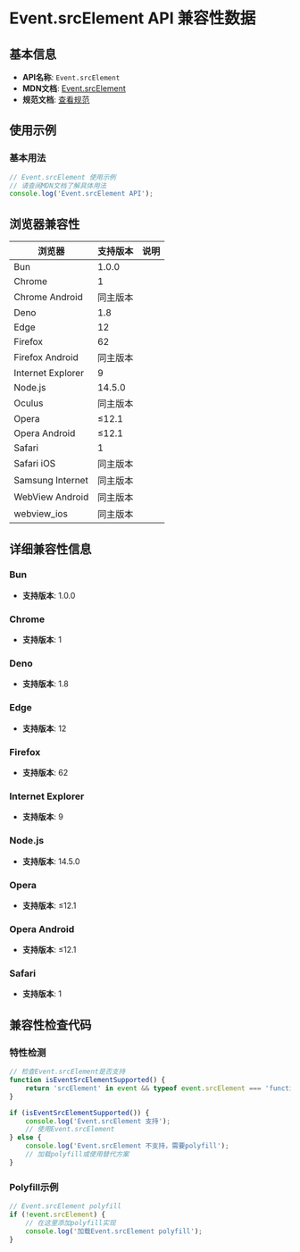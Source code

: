 # Event.srcElement API 兼容性数据

## 基本信息

- **API名称**: `Event.srcElement`
- **MDN文档**: [Event.srcElement](https://developer.mozilla.org/docs/Web/API/Event/srcElement)
- **规范文档**: [查看规范](https://dom.spec.whatwg.org/#dom-event-srcelement)

## 使用示例

### 基本用法

```javascript
// Event.srcElement 使用示例
// 请查阅MDN文档了解具体用法
console.log('Event.srcElement API');
```

## 浏览器兼容性

| 浏览器 | 支持版本 | 说明 |
|--------|----------|------|
| Bun | 1.0.0 |  |
| Chrome | 1 |  |
| Chrome Android | 同主版本 |  |
| Deno | 1.8 |  |
| Edge | 12 |  |
| Firefox | 62 |  |
| Firefox Android | 同主版本 |  |
| Internet Explorer | 9 |  |
| Node.js | 14.5.0 |  |
| Oculus | 同主版本 |  |
| Opera | ≤12.1 |  |
| Opera Android | ≤12.1 |  |
| Safari | 1 |  |
| Safari iOS | 同主版本 |  |
| Samsung Internet | 同主版本 |  |
| WebView Android | 同主版本 |  |
| webview_ios | 同主版本 |  |

## 详细兼容性信息

### Bun

- **支持版本**: 1.0.0

### Chrome

- **支持版本**: 1

### Deno

- **支持版本**: 1.8

### Edge

- **支持版本**: 12

### Firefox

- **支持版本**: 62

### Internet Explorer

- **支持版本**: 9

### Node.js

- **支持版本**: 14.5.0

### Opera

- **支持版本**: ≤12.1

### Opera Android

- **支持版本**: ≤12.1

### Safari

- **支持版本**: 1

## 兼容性检查代码

### 特性检测

```javascript
// 检查Event.srcElement是否支持
function isEventSrcElementSupported() {
    return 'srcElement' in event && typeof event.srcElement === 'function';
}

if (isEventSrcElementSupported()) {
    console.log('Event.srcElement 支持');
    // 使用Event.srcElement
} else {
    console.log('Event.srcElement 不支持，需要polyfill');
    // 加载polyfill或使用替代方案
}
```

### Polyfill示例

```javascript
// Event.srcElement polyfill
if (!event.srcElement) {
    // 在这里添加polyfill实现
    console.log('加载Event.srcElement polyfill');
}
```

